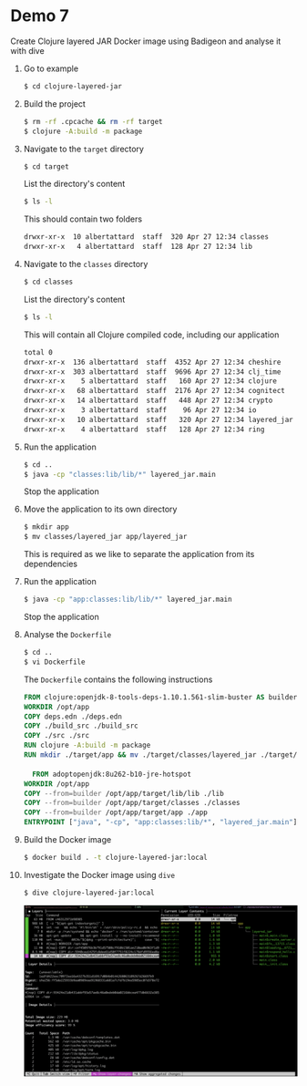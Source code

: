 # Demo 7

Create Clojure layered JAR Docker image using Badigeon and analyse it with dive

1. Go to example

   ```bash
   $ cd clojure-layered-jar
   ```

1. Build the project

   ```bash
   $ rm -rf .cpcache && rm -rf target
   $ clojure -A:build -m package
   ```

1. Navigate to the `target` directory

   ```bash
   $ cd target
   ```

   List the directory's content

   ```bash
   $ ls -l
   ```

   This should contain two folders

   ```bash
   drwxr-xr-x  10 albertattard  staff  320 Apr 27 12:34 classes
   drwxr-xr-x   4 albertattard  staff  128 Apr 27 12:34 lib
   ```

1. Navigate to the `classes` directory

   ```bash
   $ cd classes
   ```

   List the directory's content

   ```bash
   $ ls -l
   ```

   This will contain all Clojure compiled code, including our application

   ```bash
   total 0
   drwxr-xr-x  136 albertattard  staff  4352 Apr 27 12:34 cheshire
   drwxr-xr-x  303 albertattard  staff  9696 Apr 27 12:34 clj_time
   drwxr-xr-x    5 albertattard  staff   160 Apr 27 12:34 clojure
   drwxr-xr-x   68 albertattard  staff  2176 Apr 27 12:34 cognitect
   drwxr-xr-x   14 albertattard  staff   448 Apr 27 12:34 crypto
   drwxr-xr-x    3 albertattard  staff    96 Apr 27 12:34 io
   drwxr-xr-x   10 albertattard  staff   320 Apr 27 12:34 layered_jar
   drwxr-xr-x    4 albertattard  staff   128 Apr 27 12:34 ring
   ```

1. Run the application

   ```bash
   $ cd ..
   $ java -cp "classes:lib/lib/*" layered_jar.main
   ```

   Stop the application

1. Move the application to its own directory

   ```bash
   $ mkdir app
   $ mv classes/layered_jar app/layered_jar
   ```

   This is required as we like to separate the application from its dependencies

1. Run the application

   ```bash
   $ java -cp "app:classes:lib/lib/*" layered_jar.main
   ```

   Stop the application

1. Analyse the `Dockerfile`

   ```bash
   $ cd ..
   $ vi Dockerfile
   ```

   The `Dockerfile` contains the following instructions

   ```dockerfile
   FROM clojure:openjdk-8-tools-deps-1.10.1.561-slim-buster AS builder
   WORKDIR /opt/app
   COPY deps.edn ./deps.edn
   COPY ./build_src ./build_src
   COPY ./src ./src
   RUN clojure -A:build -m package
   RUN mkdir ./target/app && mv ./target/classes/layered_jar ./target/app/layered_jar

	 FROM adoptopenjdk:8u262-b10-jre-hotspot
   WORKDIR /opt/app
   COPY --from=builder /opt/app/target/lib/lib ./lib
   COPY --from=builder /opt/app/target/classes ./classes
   COPY --from=builder /opt/app/target/app ./app
   ENTRYPOINT ["java", "-cp", "app:classes:lib/*", "layered_jar.main"]
   ```

1. Build the Docker image

   ```bash
   $ docker build . -t clojure-layered-jar:local
   ```

1. Investigate the Docker image using `dive`

   ```bash
   $ dive clojure-layered-jar:local
   ```

   ![dive micronaut-layered-jar](../images/dive-clojure-layered-jar.png)
